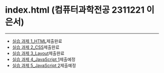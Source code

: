<!DOCTYPE html>
<html lang="en">
    <head>
        <title>2311221 이은서</title>
        <meta charset="utf-8">
        <meta name="viewport" content="width=device-width, initial-scale=1">
        <link href="" rel="stylesheet">
        <script src=""></script>
    </head>
    <body>
        <div class="container mt-3 ">
            <h1>index.html (컴퓨터과학전공 2311221 이은서)</h1>
            <hr>
            <ul class="nav flex-column">
                <li class="pb-3"><a href="#">실습 과제 1_HTML</a><span class="badge bg-primary">제출완료</span></li>
                <li class="pb-3"><a href="#">실습 과제 2_CSS</a><span class="badge bg-primary">제출완료</span></li>
                <li class="pb-3"><a href="#">실습 과제 3_Layout</a><span class="badge bg-primary">제출완료</span></li>
                <li class="pb-3"><a href="#">실습 과제 4_JavaScript 1</a><span class="badge bg-primary">제출예정</span></li>
                <li class="pb-3"><a href="#">실습 과제 5_JavaScript 2</a><span class="badge bg-primary">제출예정</span></li>
            </ul>
        </div>
    </body>
</html>
